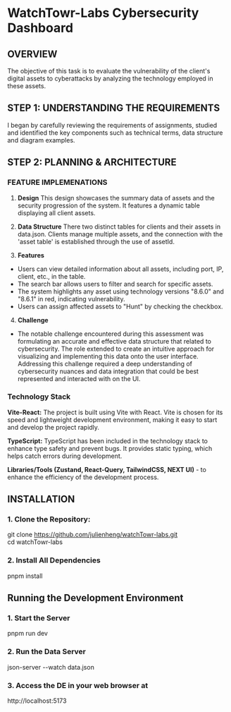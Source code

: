 # WatchTowr-Labs Cybersecurity Dashboard

## OVERVIEW

The objective of this task is to evaluate the vulnerability of the client's digital assets to cyberattacks by analyzing the technology employed in these assets.

## STEP 1: UNDERSTANDING THE REQUIREMENTS

I began by carefully reviewing the requirements of assignments, studied and identified the key components such as technical terms, data structure and diagram examples.

## STEP 2: PLANNING & ARCHITECTURE

### FEATURE IMPLEMENATIONS

1. **Design** This design showcases the summary data of assets and the security progression of the system. It features a dynamic table displaying all client assets.

2. **Data Structure** There two distinct tables for clients and their assets in data.json. Clients manage multiple assets, and the connection with the 'asset table' is established through the use of assetId.

3. **Features**

- Users can view detailed information about all assets, including port, IP, client, etc., in the table.
- The search bar allows users to filter and search for specific assets.
- The system highlights any asset using technology versions "8.6.0" and "8.6.1" in red, indicating vulnerability.
- Users can assign affected assets to "Hunt" by checking the checkbox.

4. **Challenge**
- The notable challenge encountered during this assessment was formulating an accurate and effective data structure that related to cybersecurity. The role extended to create an intuitive approach for visualizing and implementing this data onto the user interface. Addressing this challenge required a deep understanding of cybersecurity nuances and data integration that could be best represented and interacted with on the UI.

### Technology Stack

**Vite-React:** The project is built using Vite with React. Vite is chosen for its speed and lightweight development environment, making it easy to start and develop the project rapidly.
<br>

**TypeScript:** TypeScript has been included in the technology stack to enhance type safety and prevent bugs. It provides static typing, which helps catch errors during development.

**Libraries/Tools (Zustand, React-Query, TailwindCSS, NEXT UI)** - to enhance the efficiency of the development process.

## INSTALLATION

### 1. Clone the Repository:

git clone https://github.com/julienheng/watchTowr-labs.git
<br>
cd watchTowr-labs

### 2. Install All Dependencies

pnpm install

## Running the Development Environment

### 1. Start the Server

pnpm run dev

### 2. Run the Data Server

json-server --watch data.json

### 3. Access the DE in your web browser at

http://localhost:5173
